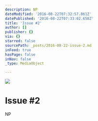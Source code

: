 ```yaml
---
description: NP
dateModified: '2016-08-22T07:32:57.861Z'
datePublished: '2016-08-22T07:33:02.658Z'
title: 'Issue #2'
author: []
publisher: {}
via: {}
starred: false
sourcePath: _posts/2016-08-22-issue-2.md
inFeed: true
hasPage: false
inNav: false
_type: MediaObject

---
```

![](https://the-grid-user-content.s3-us-west-2.amazonaws.com/2372f9cb-650e-4e39-9cab-6ab0fad1be66.jpg)

# Issue \#2

NP